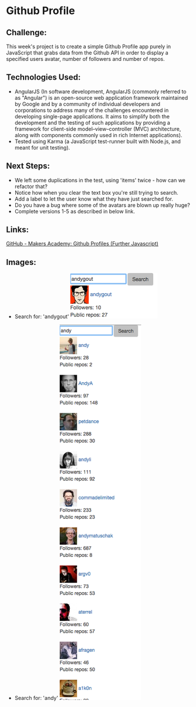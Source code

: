 Github Profile
=================

Challenge:
-------

This week's project is to create a simple Github Profile app purely in JavaScript that grabs data from the Github API in order to display a specified users avatar, number of followers and number of repos.

Technologies Used:
-------

- AngularJS (In software development, AngularJS (commonly referred to as "Angular") is an open-source web application framework maintained by Google and by a community of individual developers and corporations to address many of the challenges encountered in developing single-page applications. It aims to simplify both the development and the testing of such applications by providing a framework for client-side model–view–controller (MVC) architecture, along with components commonly used in rich Internet applications).
- Tested using Karma (a JavaScript test-runner built with Node.js, and meant for unit testing).

Next Steps:
-------

- We left some duplications in the test, using 'items' twice - how can we refactor that?
- Notice how when you clear the text box you're still trying to search.
- Add a label to let the user know what they have just searched for.
- Do you have a bug where some of the avatars are blown up really huge?
- Complete versions 1-5 as described in below link.

Links:
-------

[GitHub - Makers Academy: Github Profiles (Further Javascript)](https://github.com/makersacademy/course/blob/master/further_javascript/github_profiles.md)

Images:
-------

- Search for: 'andygout'
![andygout](images/andygout.png)

- Search for: 'andy'
![andy](images/andy.png)